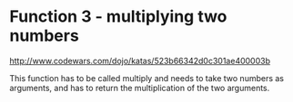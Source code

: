 Function 3 - multiplying two numbers
===

http://www.codewars.com/dojo/katas/523b66342d0c301ae400003b

This function has to be called multiply and needs to take two numbers as arguments, and has to return the multiplication of the two arguments.